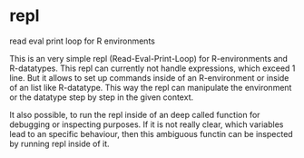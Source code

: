 repl
====

read eval print loop for R environments

This is an very simple repl (Read-Eval-Print-Loop)
for R-environments and R-datatypes. This repl can
currently not handle expressions, which exceed 1 line.
But it allows to set up commands inside of an
R-environment or inside of an list like R-datatype.
This way the repl can manipulate the environment or
the datatype step by step in the given context.

It also possible, to run the repl inside of an deep
called function for debugging or inspecting purposes.
If it is not really clear, which variables lead to an
specific behaviour, then this ambiguous functin can 
be inspected by running repl inside of it.
